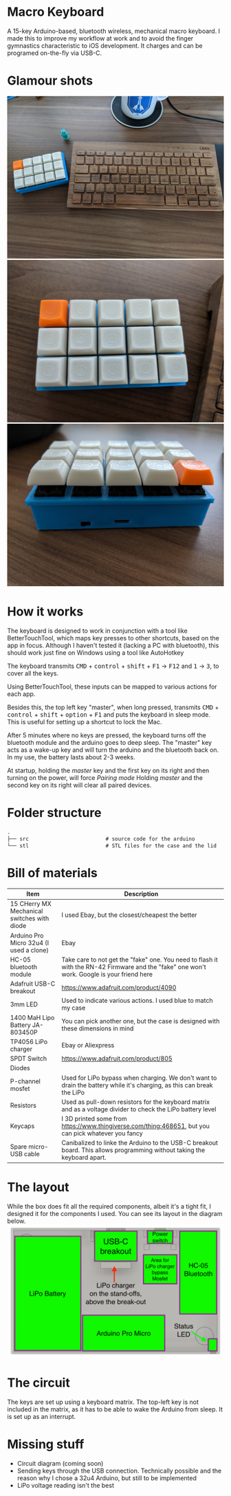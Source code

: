 # Macro Keyboard
A 15-key Arduino-based, bluetooth wireless, mechanical macro keyboard.
I made this to improve my workflow at work and to avoid the finger gymnastics characteristic to iOS development. It charges and can be programed on-the-fly via USB-C.
# Glamour shots
![](/rsc/final3.jpg)
![](/rsc/final1.jpg)
![](/rsc/final2.jpg)
# How it works
The keyboard is designed to work in conjunction with a tool like BetterTouchTool, which maps key presses to other shortcuts, based on the app in focus. Although I haven't tested it (lacking a PC with bluetooth), this should work just fine on Windows using a tool like AutoHotkey

The keyboard transmits <kbd>CMD</kbd> + <kbd>control</kbd> + <kbd>shift</kbd> + <kbd>F1</kbd> -> <kbd>F12</kbd> and <kbd>1</kbd> ->  <kbd>3</kbd>, to cover all the keys.

Using BetterTouchTool, these inputs can be mapped to various actions for each app.

Besides this, the top left key "master", when long pressed, transmits <kbd>CMD</kbd> + <kbd>control</kbd> + <kbd>shift</kbd> + <kbd>option</kbd> + <kbd>F1</kbd> and puts the keyboard in sleep mode. This is useful for setting up a shortcut to lock the Mac.

After 5 minutes where no keys are pressed, the keyboard turns off the bluetooth module and the arduino goes to deep sleep. The "master" key acts as a wake-up key and will turn the arduino and the bluetooth back on.
In my use, the battery lasts about 2-3 weeks.

At startup, holding the *master* key and the first key on its right and then turning on the power, will force *Pairing mode*
Holding *master* and the second key on its right will clear all paired devices.
# Folder structure

    .
    ├── src                         # source code for the arduino
    └── stl                         # STL files for the case and the lid

# Bill of materials
| Item | Description |
| ------ | ------ |
| 15 CHerry MX Mechanical switches with diode | I used Ebay, but the closest/cheapest the better |
| Arduino Pro Micro 32u4 (I used a clone) | Ebay |
| HC-05 bluetooth module | Take care to not get the "fake" one. You need to flash it with the RN-42 Firmware and the "fake" one won't work. Google is your friend here |
| Adafruit USB-C breakout | https://www.adafruit.com/product/4090 |
| 3mm LED | Used to indicate various actions. I used blue to match my case |
| 1400 MaH Lipo Battery JA-803450P | You can pick another one, but the case is designed with these dimensions in mind |
| TP4056 LiPo charger | Ebay or Aliexpress |
| SPDT Switch | https://www.adafruit.com/product/805 |
| Diodes | |
| P-channel mosfet | Used for LiPo bypass when charging. We don't want to drain the battery while it's charging, as this can break the LiPo |
| Resistors | Used as pull-down resistors for the keyboard matrix and as a voltage divider to check the LiPo battery level |
| Keycaps | I 3D printed some from https://www.thingiverse.com/thing:468651, but you can pick whatever you fancy |
| Spare micro-USB cable | Canibalized to linke the Arduino to the USB-C breakout board. This allows programming without taking the keyboard apart. |

# The layout
While the box does fit all the required components, albeit it's a tight fit, I designed it for the components I used. You can see its layout in the diagram below.
![](/rsc/layout_diagram.png)

# The circuit
The keys are set up using a keyboard matrix. The top-left key is not included in the matrix, as it has to be able to wake the Arduino from sleep. It is set up as an interrupt.

# Missing stuff
- Circuit diagram (coming soon)
- Sending keys through the USB connection. Technically possible and the reason why I chose a 32u4 Arduino, but still to be implemented
- LiPo voltage reading isn't the best